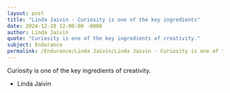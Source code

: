 ```yaml
---
layout: post
title: "Linda Jaivin - Curiosity is one of the key ingredients"
date: 2024-12-28 12:00:00 -0000
author: Linda Jaivin
quote: "Curiosity is one of the key ingredients of creativity."
subject: Endurance
permalink: /Endurance/Linda Jaivin/Linda Jaivin - Curiosity is one of the key ingredients
---
```


Curiosity is one of the key ingredients of creativity.

- Linda Jaivin
